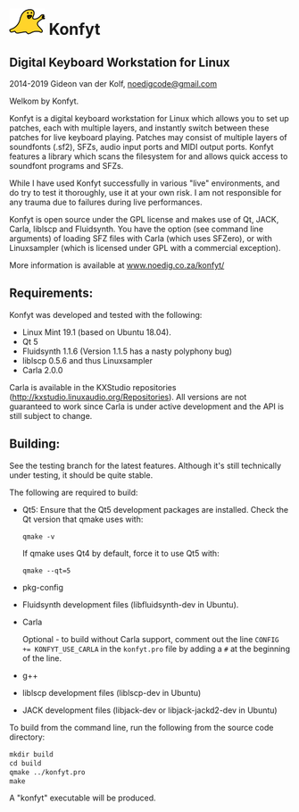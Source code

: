 ![Konfyt Logo](icons/konfytReadmeLogo.png)
Konfyt
======
Digital Keyboard Workstation for Linux
--------------------------------------

2014-2019 Gideon van der Kolf, noedigcode@gmail.com

Welkom by Konfyt.

Konfyt is a digital keyboard workstation for Linux which allows you to set up
patches, each with multiple layers, and instantly switch between these patches
for live keyboard playing. Patches may consist of multiple layers of soundfonts
(.sf2), SFZs, audio input ports and MIDI output ports. Konfyt features a library
which scans the filesystem for and allows quick access to soundfont programs and
SFZs.

While I have used Konfyt successfully in various "live" environments, and do try
to test it thoroughly, use it at your own risk. I am not responsible for any trauma
due to failures during live performances.

Konfyt is open source under the GPL license and makes use of Qt, JACK, Carla,
liblscp and Fluidsynth. You have the option (see command line arguments) of
loading SFZ files with Carla (which uses SFZero), or with Linuxsampler (which
is licensed under GPL with a commercial exception).

More information is available at www.noedig.co.za/konfyt/


Requirements:
-------------
Konfyt was developed and tested with the following:
* Linux Mint 19.1 (based on Ubuntu 18.04).
* Qt 5
* Fluidsynth 1.1.6 (Version 1.1.5 has a nasty polyphony bug)
* liblscp 0.5.6 and thus Linuxsampler
* Carla 2.0.0

Carla is available in the KXStudio repositories (http://kxstudio.linuxaudio.org/Repositories).
All versions are not guaranteed to work since Carla is under active development and the API is still subject to change.


Building:
---------
See the testing branch for the latest features. Although it's still technically
under testing, it should be quite stable.

The following are required to build:

* Qt5: Ensure that the Qt5 development packages are installed.
  Check the Qt version that qmake uses with:
  ```
  qmake -v
  ```

  If qmake uses Qt4 by default, force it to use Qt5 with:
  ```
  qmake --qt=5
  ```

* pkg-config

* Fluidsynth development files (libfluidsynth-dev in Ubuntu).

* Carla

  Optional - to build without Carla support, comment out the line `CONFIG += KONFYT_USE_CARLA` in the `konfyt.pro` file by adding a `#` at the beginning of the line.

* g++

* liblscp development files (liblscp-dev in Ubuntu)

* JACK development files (libjack-dev or libjack-jackd2-dev in Ubuntu)


To build from the command line, run the following from the source code directory:
```
mkdir build
cd build
qmake ../konfyt.pro
make
```

A "konfyt" executable will be produced.


